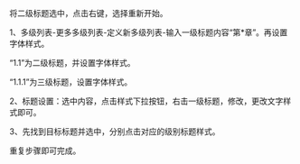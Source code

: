 将二级标题选中，点击右键，选择重新开始。

1、多级列表-更多多级列表-定义新多级列表-输入一级标题内容“第*章”。再设置字体样式。

“1.1”为二级标题，并设置字体样式。

“1.1.1”为三级标题，设置字体样式。

2、标题设置：选中内容，点击样式下拉按钮，右击一级标题，修改，更改文字样式即可。

3、先找到目标标题并选中，分别点击对应的级别标题样式。

重复步骤即可完成。